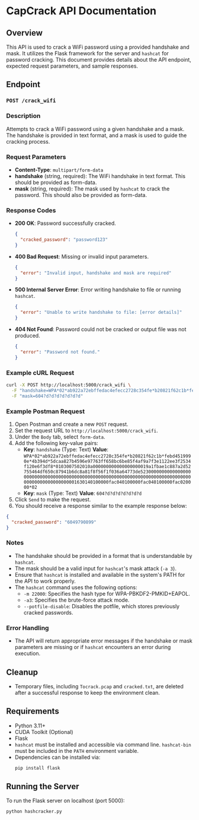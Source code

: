 # CapCrack API Documentation

## Overview
This API is used to crack a WiFi password using a provided handshake and mask. It utilizes the Flask framework for the server and `hashcat` for password cracking. This document provides details about the API endpoint, expected request parameters, and sample responses.

## Endpoint
### `POST /crack_wifi`

### Description
Attempts to crack a WiFi password using a given handshake and a mask. The handshake is provided in text format, and a mask is used to guide the cracking process.

### Request Parameters
- **Content-Type**: `multipart/form-data`
- **handshake** (string, required): The WiFi handshake in text format. This should be provided as form-data.
- **mask** (string, required): The mask used by `hashcat` to crack the password. This should also be provided as form-data.

### Response Codes
- **200 OK**: Password successfully cracked.
  ```json
  {
    "cracked_password": "password123"
  }
  ```
- **400 Bad Request**: Missing or invalid input parameters.
  ```json
  {
    "error": "Invalid input, handshake and mask are required"
  }
  ```
- **500 Internal Server Error**: Error writing handshake to file or running `hashcat`.
  ```json
  {
    "error": "Unable to write handshake to file: [error details]"
  }
  ```
- **404 Not Found**: Password could not be cracked or output file was not produced.
  ```json
  {
    "error": "Password not found."
  }
  ```

### Example cURL Request
```sh
curl -X POST http://localhost:5000/crack_wifi \
  -F "handshake=WPA*02*ab922a72ebffedac4efecc2728c354fe*b20821f62c1b*febd4519990e*4b394d*5dcaa827b4596e97763ff658bc6be85f4af9a7f3e1122ee3f2534f120e6f3df8*0103007502010a000000000000000000019a1fbae1c887a2d52755464df650c87941b6dc8a81f8f56f1f036a64773de523000000000000000000000000000000000000000000000000000000000000000000000000000000000000000000000000001630140100000fac040100000fac040100000fac020000*02" \
  -F "mask=604?d?d?d?d?d?d?d"
```

### Example Postman Request
1. Open Postman and create a new `POST` request.
2. Set the request URL to `http://localhost:5000/crack_wifi`.
3. Under the `Body` tab, select `form-data`.
4. Add the following key-value pairs:
   - **Key**: `handshake` (Type: Text)
     **Value**: `WPA*02*ab922a72ebffedac4efecc2728c354fe*b20821f62c1b*febd4519990e*4b394d*5dcaa827b4596e97763ff658bc6be85f4af9a7f3e1122ee3f2534f120e6f3df8*0103007502010a000000000000000000019a1fbae1c887a2d52755464df650c87941b6dc8a81f8f56f1f036a64773de523000000000000000000000000000000000000000000000000000000000000000000000000000000000000000000000000001630140100000fac040100000fac040100000fac020000*02`
   - **Key**: `mask` (Type: Text)
     **Value**: `604?d?d?d?d?d?d?d`
5. Click `Send` to make the request.
6. You should receive a response similar to the example response below:
```json
{
  "cracked_password": "6049790899"
}
```

### Notes
- The handshake should be provided in a format that is understandable by `hashcat`.
- The mask should be a valid input for `hashcat`'s mask attack (`-a 3`).
- Ensure that `hashcat` is installed and available in the system's PATH for the API to work properly.
- The `hashcat` command uses the following options:
  - `-m 22000`: Specifies the hash type for WPA-PBKDF2-PMKID+EAPOL.
  - `-a3`: Specifies the brute-force attack mode.
  - `--potfile-disable`: Disables the potfile, which stores previously cracked passwords.

### Error Handling
- The API will return appropriate error messages if the handshake or mask parameters are missing or if `hashcat` encounters an error during execution.

## Cleanup
- Temporary files, including `Tocrack.pcap` and `cracked.txt`, are deleted after a successful response to keep the environment clean.

## Requirements
- Python 3.11+
- CUDA Toolkit (Optional)
- Flask
- `hashcat` must be installed and accessible via command line. `hashcat-bin` must be included in the `PATH` environment variable.
- Dependencies can be installed via:
  ```sh
  pip install flask
  ```

## Running the Server
To run the Flask server on localhost (port 5000):
```sh
python hashcracker.py
```